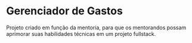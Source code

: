 # Gerenciador de Gastos

Projeto criado em função da mentoria, para que os mentorandos possam aprimorar suas habilidades técnicas em um projeto fullstack.
